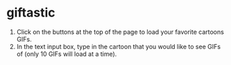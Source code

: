 # giftastic

1. Click on the buttons at the top of the page to load your favorite cartoons GIFs.
2. In the text input box, type in the cartoon that you would like to see GIFs of (only 10 GIFs will load at a time).
